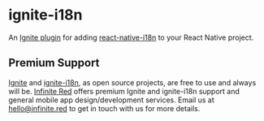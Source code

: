 # ignite-i18n

An [Ignite plugin](https://github.com/infinitered/ignite) for adding [react-native-i18n](https://github.com/AlexanderZaytsev/react-native-i18n) to your React Native project.

## Premium Support

[Ignite](https://infinite.red/ignite) and [ignite-i18n](https://github.com/infinitered/ignite-i18n), as open source projects, are free to use and always will be. [Infinite Red](https://infinite.red/) offers premium Ignite and ignite-i18n support and general mobile app design/development services. Email us at [hello@infinite.red](mailto:hello@infinite.red) to get in touch with us for more details.
